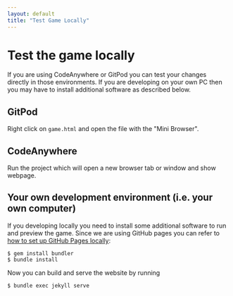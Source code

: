 ```yaml
---
layout: default
title: "Test Game Locally"
---
```


# Test the game locally

If you are using CodeAnywhere or GitPod you can test your changes
directly in those environments. If you are developing on your own PC
then you may have to install additional software as described below.

## GitPod

Right click on `game.html` and open the file with the "Mini Browser".

## CodeAnywhere

Run the project which will open a new browser tab or window and show
webpage.

## Your own development environment (i.e. your own computer)

If you developing locally you need to install some additional software
to run and preview the game. Since we are using GitHub pages you can
refer to [how to set up GitHub Pages
locally](https://help.github.com/articles/setting-up-your-github-pages-site-locally-with-jekyll/):

~~~
$ gem install bundler
$ bundle install
~~~

Now you can build and serve the website by running

~~~
$ bundle exec jekyll serve
~~~

